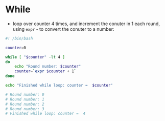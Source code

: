 # While

- loop over counter 4 times, and increment the conuter in 1 each round, using `expr` - to convert the conuter to a number:

```bash
#! /bin/bash

counter=0

while [ "$counter" -lt 4 ]
do
	echo "Round number: $counter"
	counter=`expr $counter + 1`
done

echo "Finished while loop: counter =  $counter"

# Round number: 0
# Round number: 1
# Round number: 2
# Round number: 3
# Finished while loop: counter =  4
```
